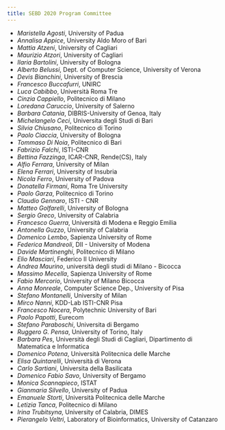 ```yaml
---
title: SEBD 2020 Program Committee
---
```


 - *Maristella Agosti*, University of Padua
 - *Annalisa Appice*, University Aldo Moro of Bari
 - *Mattia Atzeni*, University of Cagliari
 - *Maurizio Atzori*, University of Cagliari
 - *Ilaria Bartolini*, University of Bologna
 - *Alberto Belussi*, Dept. of Computer Science, University of Verona
 - *Devis Bianchini*, University of Brescia
 - *Francesco Buccafurri*, UNIRC
 - *Luca Cabibbo*, Università Roma Tre
 - *Cinzia Cappiello*, Politecnico di Milano
 - *Loredana Caruccio*, University of Salerno
 - *Barbara Catania*, DIBRIS-University of Genoa, Italy
 - *Michelangelo Ceci*, Universita degli Studi di Bari
 - *Silvia Chiusano*, Politecnico di Torino
 - *Paolo Ciaccia*, University of Bologna
 - *Tommaso Di Noia*, Politecnico di Bari
 - *Fabrizio Falchi*, ISTI-CNR
 - *Bettina Fazzinga*, ICAR-CNR, Rende(CS), Italy
 - *Alfio Ferrara*, University of Milan
 - *Elena Ferrari*, University of Insubria
 - *Nicola Ferro*, University of Padova
 - *Donatella Firmani*, Roma Tre University
 - *Paolo Garza*, Politecnico di Torino
 - *Claudio Gennaro*, ISTI - CNR
 - *Matteo Golfarelli*, University of Bologna
 - *Sergio Greco*, University of Calabria
 - *Francesco Guerra*, Università di Modena e Reggio Emilia
 - *Antonella Guzzo*, University of Calabria
 - *Domenico Lembo*, Sapienza University of Rome
 - *Federica Mandreoli*, DII - University of Modena
 - *Davide Martinenghi*, Politecnico di Milano
 - *Elio Masciari*, Federico II University
 - *Andrea Maurino*, università degli studi di Milano - Bicocca
 - *Massimo Mecella*, Sapienza University of Rome
 - *Fabio Mercorio*, University of Milano Bicocca
 - *Anna Monreale*, Computer Science Dep., University of Pisa
 - *Stefano Montanelli*, University of Milan
 - *Mirco Nanni*, KDD-Lab ISTI-CNR Pisa
 - *Francesco Nocera*, Polytechnic University of Bari
 - *Paolo Papotti*, Eurecom
 - *Stefano Paraboschi*, Universita di Bergamo
 - *Ruggero G. Pensa*, University of Torino, Italy
 - *Barbara Pes*, Università degli Studi di Cagliari, Dipartimento di Matematica e Informatica
 - *Domenico Potena*, Università Politecnica delle Marche
 - *Elisa Quintarelli*, Università di Verona
 - *Carlo Sartiani*, Universita della Basilicata
 - *Domenico Fabio Savo*, University of Bergamo
 - *Monica Scannapieco*, ISTAT
 - *Gianmaria Silvello*, University of Padua
 - *Emanuele Storti*, Università Politecnica delle Marche
 - *Letizia Tanca*, Politecnico di Milano
 - *Irina Trubitsyna*, University of Calabria, DIMES
 - *Pierangelo Veltri*, Laboratory of Bioinformatics, University of Catanzaro

